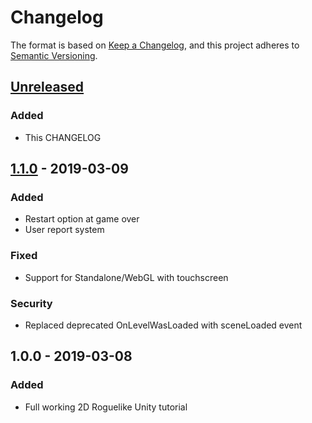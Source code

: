 # Changelog

The format is based on [Keep a Changelog](https://keepachangelog.com/en/1.0.0/),
and this project adheres to [Semantic Versioning](https://semver.org/spec/v2.0.0.html).

## [Unreleased]
### Added
- This CHANGELOG

## [1.1.0] - 2019-03-09
### Added
- Restart option at game over
- User report system

### Fixed
- Support for Standalone/WebGL with touchscreen

### Security
- Replaced deprecated OnLevelWasLoaded with sceneLoaded event

## 1.0.0 - 2019-03-08
### Added
- Full working 2D Roguelike Unity tutorial

[Unreleased]: https://github.com/RomainL972/Scavengers/compare/v1.1.0...HEAD
[1.1.0]: https://github.com/RomainL972/Scavengers/compare/v1.0.0...v1.1.0